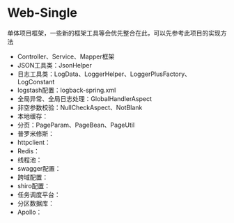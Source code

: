 # Web-Single

单体项目框架，一些新的框架工具等会优先整合在此，可以先参考此项目的实现方法

- Controller、Service、Mapper框架
- JSON工具类：JsonHelper
- 日志工具类：LogData、LoggerHelper、LoggerPlusFactory、LogConstant
- logstash配置：logback-spring.xml
- 全局异常、全局日志处理：GlobalHandlerAspect
- 非空参数校验：NullCheckAspect、NotBlank
- 本地缓存：
- 分页：PageParam、PageBean、PageUtil
- 普罗米修斯：
- httpclient：
- Redis：
- 线程池：
- swagger配置：
- 跨域配置：
- shiro配置：
- 任务调度平台：
- 分区数据库：
- Apollo：